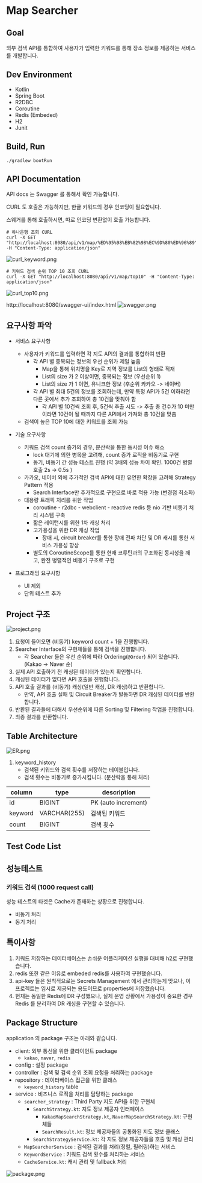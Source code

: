 # Map Searcher
## Goal
외부 검색 API를 통합하여 사용자가 입력한 키워드를 통해 장소 정보를 제공하는 서비스를 개발합니다.

## Dev Environment
- Kotlin
- Spring Boot
- R2DBC
- Coroutine
- Redis (Embeded)
- H2
- Junit

## Build, Run
```shell
./gradlew bootRun
```

## API Documentation
API docs 는 Swagger 를 통해서 확인 가능합니다.

CURL 도 호출은 가능하지만, 한글 키워드의 경우 인코딩이 필요합니다.

스웨거를 통해 호출하시면, 따로 인코딩 변환없이 호출 가능합니다. 

```shell
# 하나은행 조회 CURL
curl -X GET "http://localhost:8080/api/v1/map/%ED%95%98%EB%82%98%EC%9D%80%ED%96%89" -H "Content-Type: application/json"
```
![curl_keyword.png](curl_keyword.png)


```shell
# 키워드 검색 순위 TOP 10 조회 CURL
curl -X GET "http://localhost:8080/api/v1/map/top10" -H "Content-Type: application/json"
```
![curl_top10.png](curl_top10.png)

http://localhost:8080/swagger-ui/index.html
![swagger.png](swagger.png)

## 요구사항 파악
* 서비스 요구사항
  * 사용자가 키워드를 입력하면 각 지도 API의 결과를 통합하여 반환
    * 각 API 별 중복되는 정보의 우선 순위가 제일 높음
      * Map을 통해 위치명을 Key로 지역 정보를 List의 형태로 적재
      * List의 size 가 2 이상이면, 중복되는 정보 (우선순위 1)
      * List의 size 가 1 이면, 유니크한 정보 (후순위 카카오 -> 네이버)
    * 각 API 별 최대 5건의 정보를 조회하는데, 만약 특정 API가 5건 이하라면 다른 곳에서 추가 조회하여 총 10건을 맞춰야 함
      * 각 API 별 10건씩 조회 후, 5건씩 추출 시도 -> 추출 총 건수가 10 미만이라면 10건이 될 때까지 다른 API에서 가져와 총 10건을 맞춤
  * 검색이 높은 TOP 10에 대한 키워드를 조회 가능

* 기술 요구사항
  * 키워드 검색 count 증가의 경우, 분산락을 통한 동시성 이슈 해소
    * lock 대기에 의한 병목을 고려해, count 증가 로직을 비동기로 구현
    * 동기, 비동기 간 성능 테스트 진행 (약 3배의 성능 차이 확인. 1000건 병렬 호출 2s -> 0.5s )
  * 카카오, 네이버 외에 추가적인 검색 API에 대한 유연한 확장을 고려해 Strategy Pattern 적용
    * Search Interface만 추가적으로 구현으로 바로 적용 가능 (변경점 최소화)
  * 대용량 트래픽 처리를 위한 작업
    * coroutine - r2dbc - webclient - reactive redis 등 nio 기반 비동기 처리 시스템 구축
    * 짧은 레이턴시를 위한 1차 캐싱 처리
    * 고가용성을 위한 DR 캐싱 작업
      * 장애 시, circuit breaker를 통한 장애 전파 차단 및 DR 캐시를 통한 서비스 가용성 향상
    * 별도의 CoroutineScope를 통한 현재 코루틴과의 구조화된 동시성을 깨고, 완전 병렬적인 비동기 구조로 구현 

* 프로그래밍 요구사항 
  * UI 제외
  * 단위 테스트 추가

## Project 구조
![project.png](project.png)
1. 요청이 들어오면 (비동기) keyword count + 1을 진행합니다.
2. Searcher Interface의 구현체들을 통해 검색을 진행합니다.
    * 각 Searcher 들은 우선 순위에 따라 Ordering(`@Order`) 되어 있습니다. (Kakao -> Naver 순)
3. 실제 API 호출하기 전 캐싱된 데이터가 있는지 확인합니다.
4. 캐싱된 데이터가 없다면 API 호출을 진행합니다.
5. API 호출 결과를 (비동기) 캐싱(일반 캐싱, DR 캐싱)하고 반환합니다.
    * 만약, API 호출 실패 및 Circuit Breaker가 발동하면 DR 캐싱된 데이터를 반환합니다.
6. 반환된 결과들에 대해서 우선순위에 따른 Sorting 및 Filtering 작업을 진행합니다.
7. 최종 결과를 반환합니다.

## Table Architecture
![ER.png](ER.png)
1. keyword_history
   * 검색된 키워드와 검색 횟수를 저장하는 테이블입니다.
   * 검색 횟수는 비동기로 증가시킵니다. (분산락을 통해 처리)

column | type   | description
--- |--------| ---
id | BIGINT | PK (auto increment)
keyword | VARCHAR(255) | 검색된 키워드
count | BIGINT | 검색 횟수

## Test Code List

## 성능테스트
### 키워드 검색 (1000 request call)
성능 테스트의 타겟은 Cache가 존재하는 상황으로 진행합니다.
* 비동기 처리
* 동기 처리

## 특이사항
1. 키워드 저장하는 데이터베이스는 손쉬운 어플리케이션 실행을 대비해 h2로 구현했습니다.
2. redis 또한 같은 이유로 embeded redis를 사용하여 구현했습니다.
3. api-key 들은 원칙적으로는 Secrets Management 에서 관리하는게 맞으나, 이 프로젝트는 임시로 제공되는 용도이므로 properties에 저장했습니다.
4. 현재는 동일한 Redis에 DR 구성했으나, 실제 운영 상황에서 가용성이 중요한 경우 Redis 를 분리하여 DR 캐싱을 구현할 수 있습니다.

## Package Structure
application 의 package 구조는 아래와 같습니다.

- client: 외부 통신을 위한 클라이언트 package
    - `kakao`, `naver`, `redis`
- config : 설정 package
- controller : 검색 및 검색 순위 조회 요청을 처리하는 package
- repository : 데이터베이스 접근을 위한 클래스
    - `keyword_history` table
- service : 비즈니스 로직을 처리를 담당하는 package
    - `searcher_strategy`  : Third Party 지도 API을 위한 구현체
      - `SearchStrategy.kt`: 지도 정보 제공자 인터페이스
        - `KakaoMapSearchStrategy.kt`, `NaverMapSearchStrategy.kt`: 구현체들
        - `SearchResult.kt`: 정보 제공자들의 공통화된 지도 정보 클래스
      - `SearchStrategyService.kt`: 각 지도 정보 제공자들을 호출 및 캐싱 관리
    - `MapSearcherService` : 검색된 결과를 처리(정렬, 필러링)하는 서비스
    - `KeywordService` : 키워드 검색 횟수를 처리하는 서비스
    - `CacheService.kt`: 캐시 관리 및 fallback 처리

![package.png](package.png)